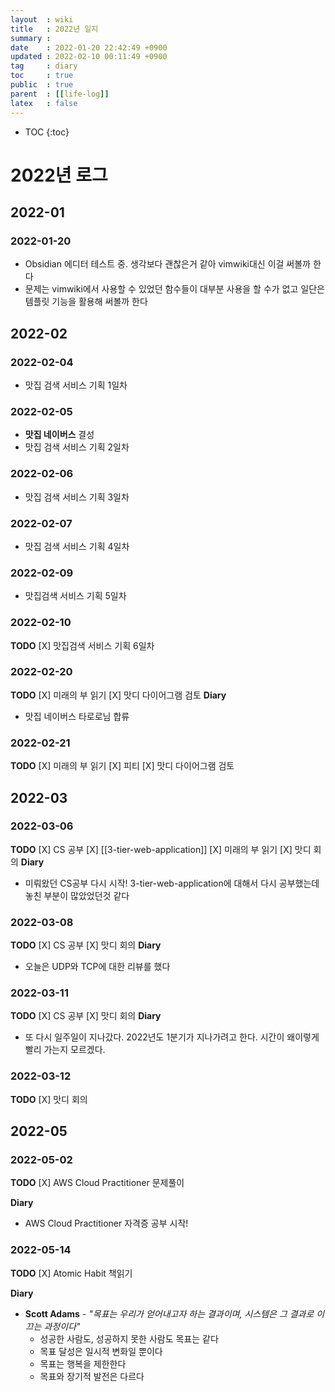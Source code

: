 ```yaml
---
layout  : wiki
title   : 2022년 일지
summary : 
date    : 2022-01-20 22:42:49 +0900
updated : 2022-02-10 00:11:49 +0900
tag     : diary
toc     : true
public  : true
parent  : [[life-log]]
latex   : false
---
```

* TOC
{:toc}

# 2022년 로그
## 2022-01
### 2022-01-20
* Obsidian 에디터 테스트 중. 생각보다 괜찮은거 같아 vimwiki대신 이걸 써볼까 한다
* 문제는 vimwiki에서 사용할 수 있었던 함수들이 대부분 사용을 할 수가 없고 일단은 템플릿 기능을 활용해 써볼까 한다

## 2022-02
### 2022-02-04
* 맛집 검색 서비스 기획 1일차

### 2022-02-05
* **맛집 네이버스** 결성
* 맛집 검색 서비스 기획 2일차

### 2022-02-06
* 맛집 검색 서비스 기획 3일차

### 2022-02-07
* 맛집 검색 서비스 기획 4일차

### 2022-02-09
* 맛집검색 서비스 기획 5일차

### 2022-02-10
**TODO**
[X] 맛집검색 서비스 기획 6일차 

### 2022-02-20
**TODO**
[X] 미래의 부 읽기
[X] 맛디 다이어그램 검토
**Diary**
* 맛집 네이버스 타로로님 합류

### 2022-02-21
**TODO**
[X] 미래의 부 읽기
[X] 피티
[X] 맛디 다이어그램 검토

## 2022-03
### 2022-03-06
**TODO**
[X] CS 공부
	[X] [[3-tier-web-application]]
[X] 미래의 부 읽기
[X] 맛디 회의
**Diary**
* 미뤄왔던 CS공부 다시 시작! 3-tier-web-application에 대해서 다시 공부했는데 놓친 부분이 많았었던것 같다

### 2022-03-08
**TODO**
[X] CS 공부
[X] 맛디 회의
**Diary**
* 오늘은 UDP와 TCP에 대한 리뷰를 했다

### 2022-03-11
**TODO**
[X] CS 공부
[X] 맛디 회의
**Diary**
* 또 다시 일주일이 지나갔다. 2022년도 1분기가 지나가려고 한다. 시간이 왜이렇게 빨리 가는지 모르겠다.

### 2022-03-12
**TODO**
[X] 맛디 회의

## 2022-05
### 2022-05-02
**TODO**
[X] AWS Cloud Practitioner 문제풀이 

**Diary**
* AWS Cloud Practitioner 자격증 공부 시작!

### 2022-05-14
**TODO**
[X] Atomic Habit 책읽기

**Diary**
* **Scott Adams** - *"목표는 우리가 얻어내고자 하는 결과이며, 시스템은 그 결과로 이끄는 과정이다"*
	* 성공한 사람도, 성공하지 못한 사람도 목표는 같다
	* 목표 달성은 일시적 변화일 뿐이다
	* 목표는 행복을 제한한다
	* 목표와 장기적 발전은 다르다